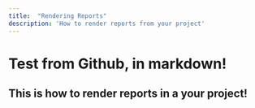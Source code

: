 ```yaml
---
title:  "Rendering Reports"
description: 'How to render reports from your project'
---
```


# Test from Github, in markdown!

## This is how to render reports in a your project!
